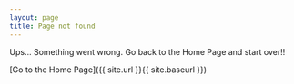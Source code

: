 ```yaml
---
layout: page
title: Page not found
---
```


Ups... Something went wrong. Go back to the Home Page and start over!!

[Go to the Home Page]({{ site.url }}{{ site.baseurl }})
